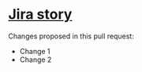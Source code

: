 # [Jira story](<URL>)

<!--
    If applicable, insert the Jira story URL in the markdown link above
--->

Changes proposed in this pull request:

- Change 1
- Change 2
